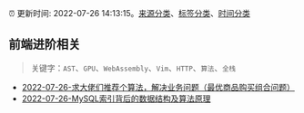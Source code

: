 :alarm_clock: 更新时间: 2022-07-26 14:13:15。[来源分类](../README.md)、[标签分类](../TAGS.md)、[时间分类](../TIMELINE.md)

## 前端进阶相关


> 关键字：`AST`、`GPU`、`WebAssembly`、`Vim`、`HTTP`、`算法`、`全栈`



- [2022-07-26-求大佬们推荐个算法，解决业务问题（最优商品购买组合问题）](https://www.v2ex.com/t/868851) 
- [2022-07-26-MySQL索引背后的数据结构及算法原理](https://toutiao.io/k/5c8yrjk) 
